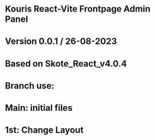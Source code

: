 # Kouris React-Vite Frontpage Admin Panel
# Version 0.0.1 / 26-08-2023
# Based on Skote_React_v4.0.4
# Branch use:
# Main: initial files
# 1st: Change Layout
